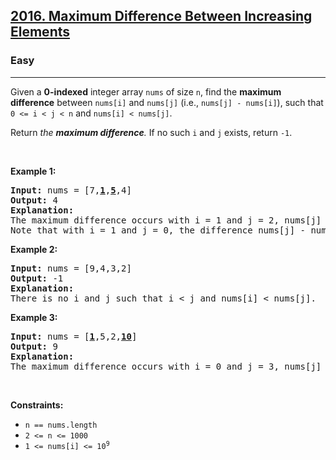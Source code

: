 <h2><a href="https://leetcode.com/problems/maximum-difference-between-increasing-elements/">2016. Maximum Difference Between Increasing Elements</a></h2><h3>Easy</h3><hr><div style="user-select: auto;"><p style="user-select: auto;">Given a <strong style="user-select: auto;">0-indexed</strong> integer array <code style="user-select: auto;">nums</code> of size <code style="user-select: auto;">n</code>, find the <strong style="user-select: auto;">maximum difference</strong> between <code style="user-select: auto;">nums[i]</code> and <code style="user-select: auto;">nums[j]</code> (i.e., <code style="user-select: auto;">nums[j] - nums[i]</code>), such that <code style="user-select: auto;">0 &lt;= i &lt; j &lt; n</code> and <code style="user-select: auto;">nums[i] &lt; nums[j]</code>.</p>

<p style="user-select: auto;">Return <em style="user-select: auto;">the <strong style="user-select: auto;">maximum difference</strong>. </em>If no such <code style="user-select: auto;">i</code> and <code style="user-select: auto;">j</code> exists, return <code style="user-select: auto;">-1</code>.</p>

<p style="user-select: auto;">&nbsp;</p>
<p style="user-select: auto;"><strong style="user-select: auto;">Example 1:</strong></p>

<pre style="user-select: auto;"><strong style="user-select: auto;">Input:</strong> nums = [7,<strong style="user-select: auto;"><u style="user-select: auto;">1</u></strong>,<strong style="user-select: auto;"><u style="user-select: auto;">5</u></strong>,4]
<strong style="user-select: auto;">Output:</strong> 4
<strong style="user-select: auto;">Explanation:</strong>
The maximum difference occurs with i = 1 and j = 2, nums[j] - nums[i] = 5 - 1 = 4.
Note that with i = 1 and j = 0, the difference nums[j] - nums[i] = 7 - 1 = 6, but i &gt; j, so it is not valid.
</pre>

<p style="user-select: auto;"><strong style="user-select: auto;">Example 2:</strong></p>

<pre style="user-select: auto;"><strong style="user-select: auto;">Input:</strong> nums = [9,4,3,2]
<strong style="user-select: auto;">Output:</strong> -1
<strong style="user-select: auto;">Explanation:</strong>
There is no i and j such that i &lt; j and nums[i] &lt; nums[j].
</pre>

<p style="user-select: auto;"><strong style="user-select: auto;">Example 3:</strong></p>

<pre style="user-select: auto;"><strong style="user-select: auto;">Input:</strong> nums = [<strong style="user-select: auto;"><u style="user-select: auto;">1</u></strong>,5,2,<strong style="user-select: auto;"><u style="user-select: auto;">10</u></strong>]
<strong style="user-select: auto;">Output:</strong> 9
<strong style="user-select: auto;">Explanation:</strong>
The maximum difference occurs with i = 0 and j = 3, nums[j] - nums[i] = 10 - 1 = 9.
</pre>

<p style="user-select: auto;">&nbsp;</p>
<p style="user-select: auto;"><strong style="user-select: auto;">Constraints:</strong></p>

<ul style="user-select: auto;">
	<li style="user-select: auto;"><code style="user-select: auto;">n == nums.length</code></li>
	<li style="user-select: auto;"><code style="user-select: auto;">2 &lt;= n &lt;= 1000</code></li>
	<li style="user-select: auto;"><code style="user-select: auto;">1 &lt;= nums[i] &lt;= 10<sup style="user-select: auto;">9</sup></code></li>
</ul>
</div>